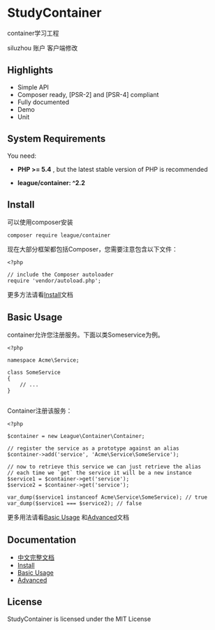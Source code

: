 
# StudyContainer

container学习工程

siluzhou 账户 客户端修改

## Highlights

- Simple API
- Composer ready, [PSR-2] and [PSR-4] compliant
- Fully documented
- Demo
- Unit



## System Requirements

You need:

- **PHP >= 5.4** , but the latest stable version of PHP is recommended

- **league/container: ^2.2**
       

## Install
可以使用composer安装

```
composer require league/container
```
现在大部分框架都包括Composer，您需要注意包含以下文件：
```
<?php

// include the Composer autoloader
require 'vendor/autoload.php';

```

更多方法请看[Install](https://github.com/siluzhou/StudyContainer/wiki/Install)文档
## Basic Usage

container允许您注册服务。下面以类Someservice为例。
```
<?php

namespace Acme\Service;

class SomeService
{
    // ...
}


```
Container注册该服务：
```
<?php

$container = new League\Container\Container;

// register the service as a prototype against an alias
$container->add('service', 'Acme\Service\SomeService');

// now to retrieve this service we can just retrieve the alias
// each time we `get` the service it will be a new instance
$service1 = $container->get('service');
$service2 = $container->get('service');

var_dump($service1 instanceof Acme\Service\SomeService); // true
var_dump($service1 === $service2); // false
```
更多用法请看[Basic Usage](https://github.com/siluzhou/StudyContainer/wiki/Basic-Uasge) 和[Advanced](https://github.com/siluzhou/StudyContainer/wiki/Advanced)文档 
## Documentation
- [中文完整文档](https://github.com/siluzhou/StudyContainer/wiki/thephpleague%E4%B8%AD%E6%96%87)
- [Install](https://github.com/siluzhou/StudyContainer/wiki/Install)
- [Basic Usage](https://github.com/siluzhou/StudyContainer/wiki/Basic-Uasge)
- [Advanced](https://github.com/siluzhou/StudyContainer/wiki/Advanced)

## License

StudyContainer is licensed under the MIT License
